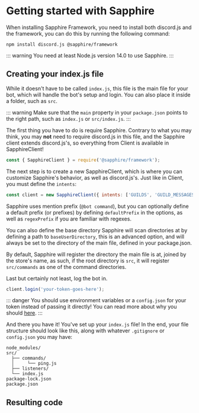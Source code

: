 # Getting started with Sapphire

When installing Sapphire Framework, you need to install both discord.js and the framework, you can do this by running the following command:

```sh-session
npm install discord.js @sapphire/framework
```

::: warning
You need at least Node.js version 14.0 to use Sapphire.
:::

## Creating your index.js file

While it doesn't have to be called `index.js`, this file is the main file for your bot, which will handle the bot's setup and login. You can also place it inside a folder, such as `src`.

::: warning
Make sure that the `main` property in your `package.json` points to the right path, such as `index.js` or `src/index.js`.
:::

The first thing you have to do is require Sapphire. Contrary to what you may think, you may **not** need to require discord.js in this file, and the Sapphire client extends discord.js's, so everything from Client is available in SapphireClient!

```js
const { SapphireClient } = require('@sapphire/framework');
```

The next step is to create a new SapphireClient, which is where you can customize Sapphire's behavior, as well as discord.js's. Just like in Client, you must define the `intents`:

```js
const client = new SapphireClient({ intents: ['GUILDS', 'GUILD_MESSAGES'] });
```

Sapphire uses mention prefix (`@bot command`), but you can optionally define a default prefix (or prefixes) by defining `defaultPrefix` in the options, as well as `regexPrefix` if you are familiar with regexes.

You can also define the base directory Sapphire will scan directories at by defining a path to `baseUserDirectory`, this is an advanced option, and will always be set to the directory of the main file, defined in your package.json.

By default, Sapphire will register the directory the main file is at, joined by the store's name, as such, if the root directory is `src`, it will register `src/commands` as one of the command directories.

Last but certainly not least, log the bot in.

```js
client.login('your-token-goes-here');
```

::: danger
You should use environment variables or a `config.json` for your token instead of passing it directly!
You can read more about why you should [here](/preparations/setting-up-a-bot-application.html#keeping-your-token-safe).
:::

And there you have it! You've set up your `index.js` file! In the end, your file structure should look like this, along with whatever `.gitignore` or `config.json` you may have:

```
node_modules/
src/
  ├── commands/
  │     └── ping.js
  ├── listeners/
  └── index.js
package-lock.json
package.json
```

## Resulting code

<ResultingCode />
